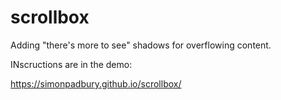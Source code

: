 # scrollbox

Adding "there's more to see" shadows for overflowing content.

INscructions are in the demo:

https://simonpadbury.github.io/scrollbox/

